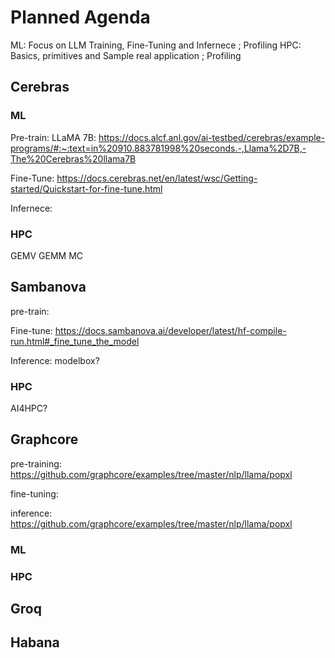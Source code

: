 # Planned Agenda

ML: Focus on LLM Training, Fine-Tuning and Infernece ; Profiling 
HPC: Basics, primitives and Sample real application ; Profiling 

## Cerebras

### ML
Pre-train: LLaMA 7B: https://docs.alcf.anl.gov/ai-testbed/cerebras/example-programs/#:~:text=in%20910.883781998%20seconds.-,Llama%2D7B,-The%20Cerebras%20llama7B

Fine-Tune: https://docs.cerebras.net/en/latest/wsc/Getting-started/Quickstart-for-fine-tune.html

Infernece: 

### HPC

GEMV
GEMM
MC

## Sambanova

pre-train: 

Fine-tune: https://docs.sambanova.ai/developer/latest/hf-compile-run.html#_fine_tune_the_model

Inference: modelbox? 

### HPC

AI4HPC? 

## Graphcore

pre-training:
https://github.com/graphcore/examples/tree/master/nlp/llama/popxl

fine-tuning: 

inference: 
https://github.com/graphcore/examples/tree/master/nlp/llama/popxl

### ML

### HPC

## Groq

## Habana 

